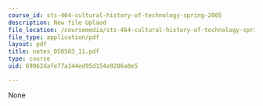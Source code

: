 ```yaml
---
course_id: sts-464-cultural-history-of-technology-spring-2005
description: New file Uplaod
file_location: /coursemedia/sts-464-cultural-history-of-technology-spring-2005/69062dafe77a144ed95d154a9206a0e5_notes_050503_11.pdf
file_type: application/pdf
layout: pdf
title: notes_050503_11.pdf
type: course
uid: 69062dafe77a144ed95d154a9206a0e5

---
```

None